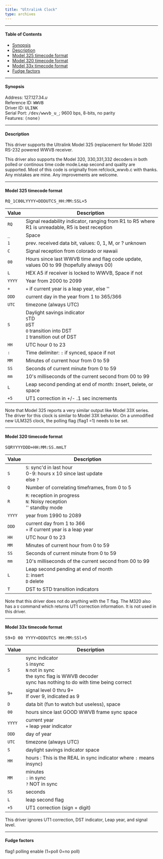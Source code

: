 ```yaml
---
title: "Ultralink Clock"
type: archives
---
```


* * *

#### Table of Contents

*   [Synopsis](/archives/drivers/driver34/#synopsis)
*   [Description](/archives/drivers/driver34/#description)
*   [Model 325 timecode format](/archives/drivers/driver34/#model-325-timecode-format)
*   [Model 320 timecode format](/archives/drivers/driver34/#model-320-timecode-format)
*   [Model 33x timecode format](/archives/drivers/driver34/#model-33x-timecode-format)
*   [Fudge factors](/archives/drivers/driver34/#fudge-factors)

* * *

#### Synopsis

Address: 127.127.34._u_  
Reference ID: <tt>WWVB</tt>  
Driver ID: <tt>ULINK</tt>  
Serial Port: <tt>/dev/wwvb_u_</tt>; 9600 bps, 8-bits, no parity  
Features: <tt>(none)</tt>

* * *

#### Description

This driver supports the Ultralink Model 325 (replacement for Model 320) RS-232 powered WWVB receiver. 

[//]: # (PDF specs available on http://www.ulio.com) 

This driver also supports the Model 320, 330,331,332 decoders in both polled or continous time code mode.Leap second and quality are supported. Most of this code is originally from refclock_wwvb.c with thanks. Any mistakes are mine. Any improvements are welcome.

* * *

#### Model 325 timecode format

<tt><cr><lf>RQ_1C00LYYYY+DDDUTCS_HH:MM:SSL+5</tt>

| Value | Description |
| ----- | ----- |
| `RQ` | Signal readability indicator, ranging from R1 to R5 where R1 is unreadable, R5 is best reception |
| `_` | Space |
| `1` | prev. received data bit, values: 0, 1, M, or ? unknown |
| `C` | Signal reception from `C`olorado or `H`awaii |
| `00` | Hours since last WWVB time and flag code update, values 00 to 99 (hopefully always 00) | 
| `L` | HEX A5 if receiver is locked to WWVB, Space if not | 
| `YYYY` | Year from 2000 to 2099 | 
| `+` | `+` if current year is a leap year, else '' |
| `DDD` | current day in the year from 1 to 365/366 | 
| `UTC` | timezone (always UTC) | 
| `S` | Daylight savings indicator<br> `S`TD<br> `D`ST<br> `O` transition into DST<br> `I` transition out of DST |
| `HH` | UTC hour 0 to 23 | 
| `:` | Time delimiter: `:` if synced, space if not | 
| `MM` | Minutes of current hour from 0 to 59 | 
| `SS` | Seconds of current minute from 0 to 59 | 
| `mm` | 10's milliseconds of the current second from 00 to 99 | 
| `L` | Leap second pending at end of month: `I`nsert, `D`elete, or space | 
| `+5` | UT1 correction in +/- .1 sec increments |

Note that Model 325 reports a very similar output like Model 33X series. The driver for this clock is similar to Model 33X behavior. On a unmodified new ULM325 clock, the polling flag (flag1 =1) needs to be set.

* * *

#### Model 320 timecode format

<tt><cr><lf>SQRYYYYDDD+HH:MM:SS.mmLT<cr></tt>

| Value | Description |
| ----- | ----- |
| `S` | `S`: sync'd in last hour<br> 0-9: hours x 10 since last update<br> else `?` | 
| `Q` | Number of correlating timeframes, from 0 to 5 | 
| `R` | `R`: reception in progress<br> `N`: Noisy reception<br> '' standby mode | 
| `YYYY` | year from 1990 to 2089 | 
| `DDD` | current day from 1 to 366<br> `+` if current year is a leap year |
| `HH` | UTC hour 0 to 23 | 
| `MM` | Minutes of current hour from 0 to 59 | 
| `SS` | Seconds of current minute from 0 to 59 | 
| `mm` | 10's milliseconds of the current second from 00 to 99 | 
| `L` | Leap second pending at end of month<br> `I`: insert<br> `D` delete | 
| `T` | DST to STD transition indicators |

Note that this driver does not do anything with the T flag. The M320 also has a `U` command which returns UT1 correction information. It is not used in this driver.

* * *

#### Model 33x timecode format

<tt>S9+D 00 YYYY+DDDUTCS HH:MM:SSl+5</tt>

| Value | Description |
| ----- | ----- |
| `S` | sync indicator<br> `S` insync<br> `N` not in sync<br> the sync flag is WWVB decoder<br> sync has nothing to do with time being correct |
| `9+` | signal level 0 thru 9+<br> If over 9, indicated as 9 | 
| `D` | data bit (fun to watch but useless), space | 
| `00` | hours since last GOOD WWVB frame sync space |
| `YYYY` | current year<br> `+` leap year indicator | 
| `DDD` | day of year |  
| `UTC` | timezone (always UTC) | 
| `S` | daylight savings indicator space | 
| `HH` | hours : This is the REAL in sync indicator where `:` means insync)  
| `MM` | minutes<br> `:` in sync<br> `?` NOT in sync | 
| `SS` | seconds | 
| `L` | leap second flag | 
| `+5` | UT1 correction (sign + digit) |

This driver ignores UT1 correction, DST indicator, Leap year, and signal level.

* * *

#### Fudge factors

flag1 polling enable (1=poll 0=no poll)
